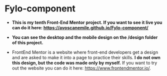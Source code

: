 # Fylo-component
- **This is my tenth Front-End Mentor project. If you want to see it live you can do it here: https://avoscanemile.github.io/Fylo-component/**

- **You can see the desktop and the mobile design on the /design folder of this project.**

- FrontEnd Mentor is a website where front-end developers get a design and are asked to make it into a page to practice their skills. **I do not own this design, but the code was made only by myself.** If you want to try out the website you can do it here: https://www.frontendmentor.io/.
